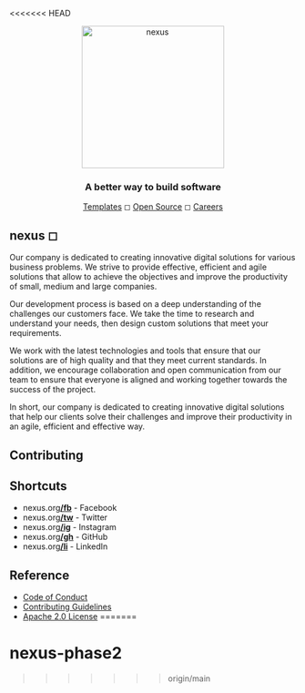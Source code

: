 <<<<<<< HEAD
<div align="center">
	<img height="250em" src="https://raw.githubusercontent.com/nexus/nexus/main/public/nexus_circle_logo.png" alt="nexus" />
	<h3>A better way to build software</h3>
	<a href="https://nexus.org/templates">Templates</a> ◻ <a href="https://nexus.org/oss">Open Source</a> ◻ <a href="https://nexus.org/careers">Careers</a>
</div>

## nexus ◻ 

Our company is dedicated to creating innovative digital solutions for various business problems. We strive to provide effective, efficient and agile solutions that allow to achieve the objectives and improve the productivity of small, medium and large companies.

Our development process is based on a deep understanding of the challenges our customers face. We take the time to research and understand your needs, then design custom solutions that meet your requirements.

We work with the latest technologies and tools that ensure that our solutions are of high quality and that they meet current standards. In addition, we encourage collaboration and open communication from our team to ensure that everyone is aligned and working together towards the success of the project.

In short, our company is dedicated to creating innovative digital solutions that help our clients solve their challenges and improve their productivity in an agile, efficient and effective way.

## Contributing


## Shortcuts

- nexus.org[**/fb**](https://nexus.org/fb) - Facebook
- nexus.org[**/tw**](https://nexus.org/tw) - Twitter
- nexus.org[**/ig**](https://nexus.org/ig) - Instagram
- nexus.org[**/gh**](https://nexus.org/gh) - GitHub
- nexus.org[**/li**](https://nexus.org/li) - LinkedIn

## Reference
- <a href="https://github.com/nexus/.github/blob/main/CODE_OF_CONDUCT_EN.md">Code of Conduct</a>
- <a href="">Contributing Guidelines</a>
- <a href="https://github.com/nexus/nexus/blob/main/LICENSE">Apache 2.0 License</a>
=======
# nexus-phase2
>>>>>>> origin/main
